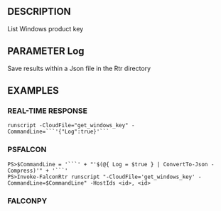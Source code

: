 ## DESCRIPTION
List Windows product key

## PARAMETER Log
Save results within a Json file in the Rtr directory

## EXAMPLES

### REAL-TIME RESPONSE
```
runscript -CloudFile="get_windows_key" -CommandLine=```'{"Log":true}'```
```
### PSFALCON
```
PS>$CommandLine = '```' + "'$(@{ Log = $true } | ConvertTo-Json -Compress)'" + '```'
PS>Invoke-FalconRtr runscript "-CloudFile='get_windows_key' -CommandLine=$CommandLine" -HostIds <id>, <id>
```
### FALCONPY
